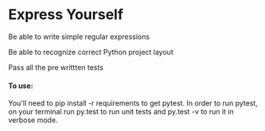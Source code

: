 # Express Yourself


Be able to write simple regular expressions

Be able to recognize correct Python project layout

Pass all the pre writtten tests

#### To use:
You'll need to pip install -r requirements to get pytest. In order to run pytest, on your terminal run py.test to run unit tests and py.test -v to run it in verbose mode.

